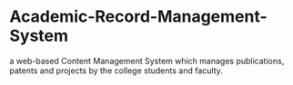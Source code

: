 # Academic-Record-Management-System
a web-based Content Management System which manages publications, patents and projects by the college students and faculty.

